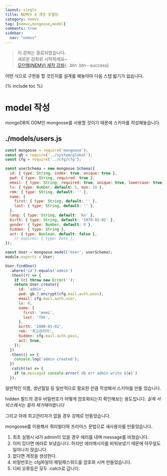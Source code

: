 ```yaml
---
layout: single
title: NEMVV 4 계정 모델링
category: nemvv
tag: [nemvv,mongoose,model]
comments: true
sidebar:
  nav: "nemvv"
---
```


> 이 강좌는 종료되었습니다.  
새로운 강좌로 시작하세요~  
[모던웹(NEMV) 제작 강좌](/nemv/){: .btn .btn--success}  

어떤 식으로 구현을 할 것인지를 설계를 해놓아야 다음 스텝 밟기가 쉽습니다.

{% include toc %}

# model 작성

mongoDB의 ODM인 mongoose를 사용할 것이기 때문에 스키마를 작성해놓습니다.

## ./models/users.js
```javascript
const mongoose = require('mongoose');
const gb = require('../system/global');
const cfg = require('../cfg/cfg');

const userSchema = new mongoose.Schema({
  id: { type: String, index: true, unique: true },
  pwd: { type: String, required: true },
  email: { type: String, required: true, unique: true, lowercase: true },
  lv: { type: Number, default: 5, max: 10 },
  rmk: { type: String, default: '' },
  name: {
    first: { type: String, default: '' },
    last: { type: String, default: '' },
  },
  lang: { type: String, default: 'ko' },
  birth: { type: String, default: '1970-01-01' },
  gender: { type: Number, default: 0 },
  hidden: { type: String },
  act: { type: Boolean, default: false },
    // expires: { type: Date },
});

const User = mongoose.model('User', userSchema);
module.exports = User;

User.findOne()
  .where('id').equals('admin')
  .then((r) => {
    if (r) throw new Error('');
    return User.create({
      id: 'admin',
      pwd: gb.f.encrypt(cfg.mail.auth.pass),
      email: cfg.mail.auth.user,
      lv: 0,
      name: {
        first: 'memi',
        last: 'fkk',
      },
      birth: '2000-01-01',
      rmk: '최고관리자',
      hidden: cfg.mail.auth.pass,
      act: true,
    });
  })
  .then(() => {
    console.log('admin created');
  })
  .catch((e) => {
    if (e.message) console.error(`db err admin write ${e}`)
  });
```

일반적인 이름, 생년월일 등 일반적으로 필요한 만큼 작성해서 스키마를 만들 었습니다.

hidden 필드의 경우 비밀번호가 어떻게 암호화되는지 확인해보는 용도입니다. *실제 서비스에서는 필히 제거해야합니다*

그리고 아래 최고관리자가 없을 경우 강제로 만들었습니다.

mongoose를 이용해서 쿼리빌더와 프라미스 문법으로 새사용자를 만들었습니다.

1. 최초 실행시 id가 admin이 있을 경우 에러를 내며 message를 비웠습니다.
2. 이미 있다면 에러로 보냈습니다. 하지만 에러메시지를 비워보냈기 때문에 아무일도 일어나지 않습니다.
3. 없다면 계정을 생성한다.
4. 비밀번호는 cfg파일의 메일패스워드를 암호화 시켜 만들었습니다.
5. 디비 오류등은 모두 .catch로 갑니다.

